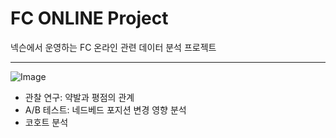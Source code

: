 # FC ONLINE Project
넥슨에서 운영하는 FC 온라인 관련 데이터 분석 프로젝트
*** 
![Image](https://github.com/user-attachments/assets/94a2f348-b7e5-40ed-ae74-60f7bb094b8f)

* 관찰 연구: 약발과 평점의 관계
* A/B 테스트: 네드베드 포지션 변경 영향 분석
* 코호트 분석
